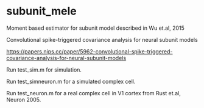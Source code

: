 # subunit_mele
Moment based estimator for subunit model described in Wu et.al, 2015

Convolutional spike-triggered covariance analysis for neural subunit models

https://papers.nips.cc/paper/5962-convolutional-spike-triggered-covariance-analysis-for-neural-subunit-models

Run test_sim.m for simulation.

Run test_simneuron.m for a simulated complex cell.

Run test_neuron.m for a real complex cell in V1 cortex from Rust et.al, Neuron 2005.

